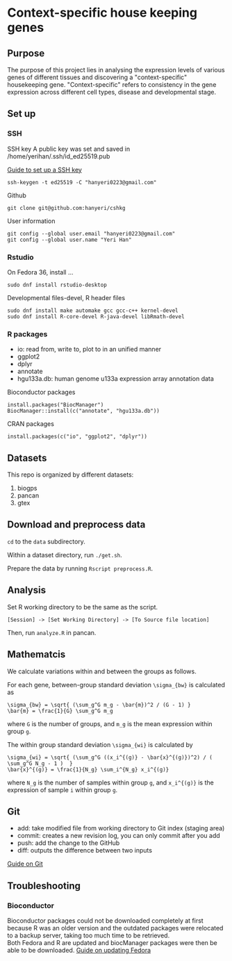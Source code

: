 # Context-specific house keeping genes

## Purpose

The purpose of this project lies in analysing the expression levels of various genes of different tissues and discovering a "context-specific" housekeeping gene. "Context-specific" refers to consistency in the gene expression across different cell types, disease and developmental stage. 

## Set up

### SSH

SSH key
A public key was set and saved in /home/yerihan/.ssh/id_ed25519.pub

[Guide to set up a SSH key](https://docs.github.com/en/authentication/connecting-to-github-with-ssh/generating-a-new-ssh-key-and-adding-it-to-the-ssh-agent)
```
ssh-keygen -t ed25519 -C "hanyeri0223@gmail.com"
```

Github
```
git clone git@github.com:hanyeri/cshkg
```
User information
```
git config --global user.email "hanyeri0223@gmail.com"
git config --global user.name "Yeri Han"
```

### Rstudio

On Fedora 36, install ...
```
sudo dnf install rstudio-desktop
```
Developmental files-devel, R header files
```
sudo dnf install make automake gcc gcc-c++ kernel-devel
sudo dnf install R-core-devel R-java-devel libRmath-devel
```

### R packages

* io: read from, write to, plot to in an unified manner
* ggplot2
* dplyr
* annotate
* hgu133a.db: human genome u133a expression array annotation data

Bioconductor packages
```
install.packages("BiocManager")
BiocManager::install(c("annotate", "hgu133a.db"))
```

CRAN packages
```
install.packages(c("io", "ggplot2", "dplyr"))
```

## Datasets

This repo is organized by different datasets:

1. biogps
2. pancan
3. gtex

## Download and preprocess data

`cd` to the `data` subdirectory.

Within a dataset directory, run `./get.sh`.

Prepare the data by running `Rscript preprocess.R`.

## Analysis

Set R working directory to be the same as the script.
```
[Session] -> [Set Working Directory] -> [To Source file location]
```

Then, run `analyze.R` in pancan.

## Mathematcis

We calculate variations within and between the groups as follows.

For each gene, between-group standard deviation `\sigma_{bw}` is calculated as
```
\sigma_{bw} = \sqrt{ (\sum_g^G m_g - \bar{m})^2 / (G - 1) }
\bar{m} = \frac{1}{G} \sum_g^G m_g
```
where `G` is the number of groups,
and `m_g` is the mean expression within group `g`.

The within group standard deviation `\sigma_{wi}` is calculated by
```
\sigma_{wi} = \sqrt{ (\sum_g^G ((x_i^{(g)} - \bar{x}^{(g)})^2) / ( \sum_g^G N_g - 1 )  }
\bar{x}^{(g)} = \frac{1}{N_g} \sum_i^{N_g} x_i^{(g)}
```
where `N_g` is the number of samples within group `g`, and
`x_i^{(g)}` is the expression of sample `i` within group `g`.

## Git

* add: take modified file from working directory to Git index (staging area)
* commit: creates a new revision log, you can only commit after you add
* push: add the change to the GitHub
* diff: outputs the difference between two inputs

[Guide on Git](https://rogerdudler.github.io/git-guide/)

## Troubleshooting

### Bioconductor

Bioconductor packages could not be downloaded completely at first because R was an older 
version and the outdated packages were relocated to a backup server, taking too much time to be retrieved.  
Both Fedora and R are updated and biocManager packages were then be able to be downloaded. 
[Guide on updating Fedora](https://docs.fedoraproject.org/en-US/quick-docs/dnf-system-upgrade/)

